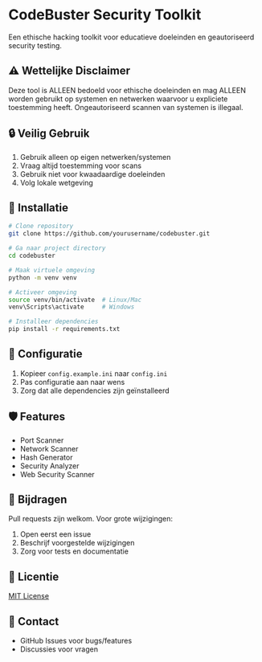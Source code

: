 # CodeBuster Security Toolkit

Een ethische hacking toolkit voor educatieve doeleinden en geautoriseerd security testing.

## ⚠️ Wettelijke Disclaimer

Deze tool is ALLEEN bedoeld voor ethische doeleinden en mag ALLEEN worden gebruikt op systemen en netwerken waarvoor u expliciete toestemming heeft. Ongeautoriseerd scannen van systemen is illegaal.

## 🔒 Veilig Gebruik

1. Gebruik alleen op eigen netwerken/systemen
2. Vraag altijd toestemming voor scans
3. Gebruik niet voor kwaadaardige doeleinden
4. Volg lokale wetgeving

## 🚀 Installatie

```bash
# Clone repository
git clone https://github.com/yourusername/codebuster.git

# Ga naar project directory
cd codebuster

# Maak virtuele omgeving
python -m venv venv

# Activeer omgeving
source venv/bin/activate  # Linux/Mac
venv\Scripts\activate     # Windows

# Installeer dependencies
pip install -r requirements.txt
```

## 📝 Configuratie

1. Kopieer `config.example.ini` naar `config.ini`
2. Pas configuratie aan naar wens
3. Zorg dat alle dependencies zijn geïnstalleerd

## 🛡️ Features

- Port Scanner
- Network Scanner 
- Hash Generator
- Security Analyzer
- Web Security Scanner

## 👥 Bijdragen

Pull requests zijn welkom. Voor grote wijzigingen:
1. Open eerst een issue
2. Beschrijf voorgestelde wijzigingen
3. Zorg voor tests en documentatie

## 📜 Licentie

[MIT License](LICENSE)

## 🤝 Contact

- GitHub Issues voor bugs/features
- Discussies voor vragen